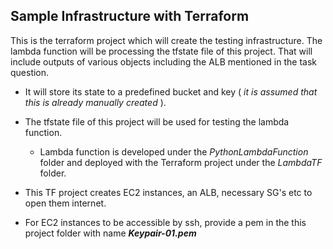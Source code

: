 ## Sample Infrastructure with Terraform

This is the terraform project which will create the testing infrastructure. The lambda function will be processing the tfstate file of this project. That will include outputs of various objects including the ALB mentioned in the task question.

- It will store its state to a predefined bucket and key ( *it is assumed that this is already manually created* ). 
- The tfstate file of this project will be used for testing the lambda function.
  - Lambda function is developed under the *PythonLambdaFunction* folder and deployed with the Terraform project under the *LambdaTF* folder.

- This TF project creates EC2 instances, an ALB, necessary SG's etc to open them internet.

- For EC2 instances to be accessible by ssh, provide a pem in the this project folder with name ___Keypair-01.pem___